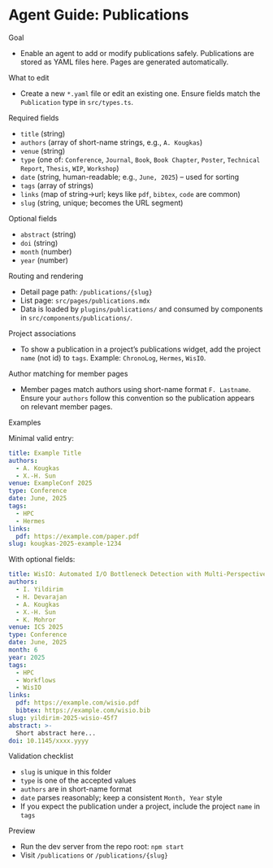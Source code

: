 # Agent Guide: Publications

Goal

- Enable an agent to add or modify publications safely. Publications are stored as YAML files here. Pages are generated automatically.

What to edit

- Create a new `*.yaml` file or edit an existing one. Ensure fields match the `Publication` type in `src/types.ts`.

Required fields

- `title` (string)
- `authors` (array of short-name strings, e.g., `A. Kougkas`)
- `venue` (string)
- `type` (one of: `Conference`, `Journal`, `Book`, `Book Chapter`, `Poster`, `Technical Report`, `Thesis`, `WIP`, `Workshop`)
- `date` (string, human-readable; e.g., `June, 2025`) – used for sorting
- `tags` (array of strings)
- `links` (map of string→url; keys like `pdf`, `bibtex`, `code` are common)
- `slug` (string, unique; becomes the URL segment)

Optional fields

- `abstract` (string)
- `doi` (string)
- `month` (number)
- `year` (number)

Routing and rendering

- Detail page path: `/publications/{slug}`
- List page: `src/pages/publications.mdx`
- Data is loaded by `plugins/publications/` and consumed by components in `src/components/publications/`.

Project associations

- To show a publication in a project’s publications widget, add the project `name` (not id) to `tags`. Example: `ChronoLog`, `Hermes`, `WisIO`.

Author matching for member pages

- Member pages match authors using short-name format `F. Lastname`. Ensure your `authors` follow this convention so the publication appears on relevant member pages.

Examples

Minimal valid entry:

```yaml
title: Example Title
authors:
  - A. Kougkas
  - X.-H. Sun
venue: ExampleConf 2025
type: Conference
date: June, 2025
tags:
  - HPC
  - Hermes
links:
  pdf: https://example.com/paper.pdf
slug: kougkas-2025-example-1234
```

With optional fields:

```yaml
title: WisIO: Automated I/O Bottleneck Detection with Multi-Perspective Views for HPC Workflows
authors:
  - I. Yildirim
  - H. Devarajan
  - A. Kougkas
  - X.-H. Sun
  - K. Mohror
venue: ICS 2025
type: Conference
date: June, 2025
month: 6
year: 2025
tags:
  - HPC
  - Workflows
  - WisIO
links:
  pdf: https://example.com/wisio.pdf
  bibtex: https://example.com/wisio.bib
slug: yildirim-2025-wisio-45f7
abstract: >-
  Short abstract here...
doi: 10.1145/xxxx.yyyy
```

Validation checklist

- `slug` is unique in this folder
- `type` is one of the accepted values
- `authors` are in short-name format
- `date` parses reasonably; keep a consistent `Month, Year` style
- If you expect the publication under a project, include the project `name` in `tags`

Preview

- Run the dev server from the repo root: `npm start`
- Visit `/publications` or `/publications/{slug}`
